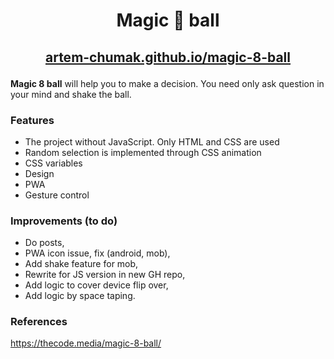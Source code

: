 # <p align="center">Magic 🎱 ball</p>

## <p align="center"><a href="https://artem-chumak.github.io/magic-8-ball/" target="_blank">artem-chumak.github.io/magic-8-ball</a></p>

**Magic 8 ball** will help you to make a decision. You need only ask question in your mind and shake the ball.

### Features

- The project without JavaScript. Only HTML and CSS are used
- Random selection is implemented through CSS animation
- CSS variables
- Design
- PWA
- Gesture control

### Improvements (to do)
- Do posts,
- PWA icon issue, fix (android, mob),
- Add shake feature for mob,
- Rewrite for JS version in new GH repo,
- Add logic to cover device flip over,
- Add logic by space taping.

### References
https://thecode.media/magic-8-ball/
